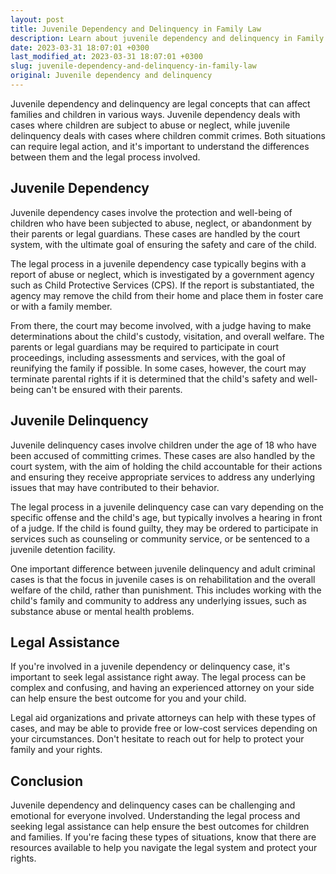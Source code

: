 ```yaml
---
layout: post
title: Juvenile Dependency and Delinquency in Family Law
description: Learn about juvenile dependency and delinquency in Family Law, including the differences between the two, the legal process, and how to get legal assistance for your case.
date: 2023-03-31 18:07:01 +0300
last_modified_at: 2023-03-31 18:07:01 +0300
slug: juvenile-dependency-and-delinquency-in-family-law
original: Juvenile dependency and delinquency
---
```


Juvenile dependency and delinquency are legal concepts that can affect families and children in various ways. Juvenile dependency deals with cases where children are subject to abuse or neglect, while juvenile delinquency deals with cases where children commit crimes. Both situations can require legal action, and it's important to understand the differences between them and the legal process involved.

## Juvenile Dependency

Juvenile dependency cases involve the protection and well-being of children who have been subjected to abuse, neglect, or abandonment by their parents or legal guardians. These cases are handled by the court system, with the ultimate goal of ensuring the safety and care of the child.

The legal process in a juvenile dependency case typically begins with a report of abuse or neglect, which is investigated by a government agency such as Child Protective Services (CPS). If the report is substantiated, the agency may remove the child from their home and place them in foster care or with a family member.

From there, the court may become involved, with a judge having to make determinations about the child's custody, visitation, and overall welfare. The parents or legal guardians may be required to participate in court proceedings, including assessments and services, with the goal of reunifying the family if possible. In some cases, however, the court may terminate parental rights if it is determined that the child's safety and well-being can't be ensured with their parents.

## Juvenile Delinquency

Juvenile delinquency cases involve children under the age of 18 who have been accused of committing crimes. These cases are also handled by the court system, with the aim of holding the child accountable for their actions and ensuring they receive appropriate services to address any underlying issues that may have contributed to their behavior.

The legal process in a juvenile delinquency case can vary depending on the specific offense and the child's age, but typically involves a hearing in front of a judge. If the child is found guilty, they may be ordered to participate in services such as counseling or community service, or be sentenced to a juvenile detention facility.

One important difference between juvenile delinquency and adult criminal cases is that the focus in juvenile cases is on rehabilitation and the overall welfare of the child, rather than punishment. This includes working with the child's family and community to address any underlying issues, such as substance abuse or mental health problems.

## Legal Assistance

If you're involved in a juvenile dependency or delinquency case, it's important to seek legal assistance right away. The legal process can be complex and confusing, and having an experienced attorney on your side can help ensure the best outcome for you and your child.

Legal aid organizations and private attorneys can help with these types of cases, and may be able to provide free or low-cost services depending on your circumstances. Don't hesitate to reach out for help to protect your family and your rights.

## Conclusion

Juvenile dependency and delinquency cases can be challenging and emotional for everyone involved. Understanding the legal process and seeking legal assistance can help ensure the best outcomes for children and families. If you're facing these types of situations, know that there are resources available to help you navigate the legal system and protect your rights.